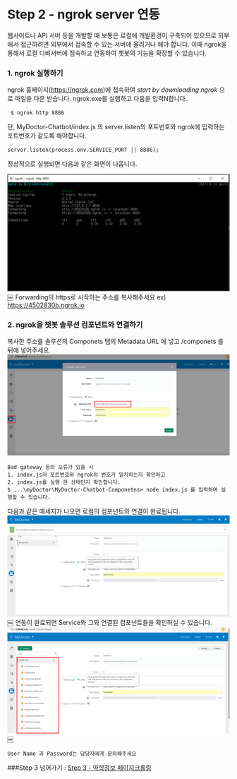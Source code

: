 Step 2 - ngrok server 연동
=======

웹사이트나 API 서버 등을 개발할 때 보통은 로컬에 개발환경이 구축되어 있으므로 외부에서 접근하려면 외부에서 접속할 수 있는 서버에 올리거나 해야 합니다.
이때 ngrok을 통해서 로컬 디비서버에 접속하고 연동하여 챗봇의 기능을 확장할 수 있습니다.


### 1. ngrok 실행하기
 ngrok 홈페이지(https://ngrok.com)에 접속하여 *start by downloading ngrok* 으로 파일을 다운 받습니다.
 ngrok.exe를 실행하고 다음을 입력N합니다.

 ~~~
  $ ngrok http 8886
 ~~~

 단, MyDoctor-Chatbot/index.js 의 server.listen의 포트번호와 ngrok에 입력하는 포트번호가 같도록 해야합니다.
 ~~~
 server.listen(process.env.SERVICE_PORT || 8886);
~~~


정상적으로 실행되면 다음과 같은 화면이 나옵니다.

![Screen Shot ngrok](media/ngrok.png)
￼
Forwarding의 https로 시작하는 주소를 복사해주세요
ex) https://4502830b.ngrok.io

### 2. ngrok을 챗봇 솔루션 컴포넌트와 연결하기
복사한 주소를 솔루션의 Componets 탭의 Metadata URL 에 넣고 /componets 를 뒤에 넣어주세요.
![Screen Shot components](media/components2.png)

~~~
Bad gateway 등의 오류가 있을 시
1. index.js의 포트번호와 ngrok의 번호가 일치하는지 확인하고
2. index.js를 실행 한 상태인지 확인합니다.
$ ...\myDoctor\MyDoctor-Chatbot-Componetns> node index.js 를 입력하여 실행할 수 있습니다.
~~~

다음과 같은 메세지가 나오면 로컬의 컴포넌트와 연결이 완료됩니다.
![Screen Shot components](media/components.png)
￼
연동이 완료되면 Service와 그와 연결된 컴포넌트들을 확인하실 수 있습니다.
![Screen Shot components1](media/components1.png)
￼
~~~
User Name 과 Password는 담당자에게 문의해주세요
~~~

###Step 3 넘어가기 : [Step 3 - 약학정보 페이지크롤링](https://github.com/minD3D/MyDoctor-Guide/blob/master/crawling2.md)
